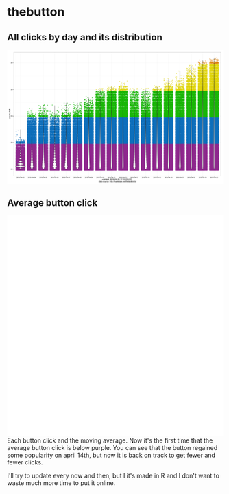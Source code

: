 # thebutton

## All clicks by day and its distribution
![thebutton](img/plot3.png)

## Average button click
![thebutton](img/plot1.png)
Each button click and the moving average. Now it's the first time that the average button click is below purple. You can see that the button regained some popularity on april 14th, but now it is back on track to get fewer and fewer clicks.


I'll try to update every now and then, but I it's made in R and I don't want to waste much more time to put it online.